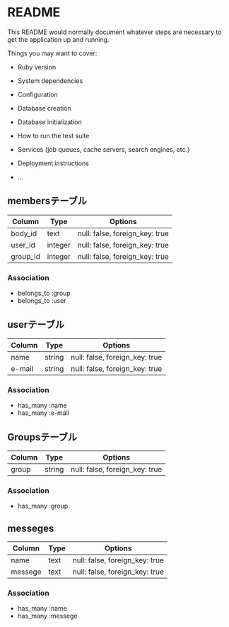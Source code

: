 # README

This README would normally document whatever steps are necessary to get the
application up and running.

Things you may want to cover:

* Ruby version

* System dependencies

* Configuration

* Database creation

* Database initialization

* How to run the test suite

* Services (job queues, cache servers, search engines, etc.)

* Deployment instructions

* ...

## membersテーブル
|Column|Type|Options|
|------|----|-------|
|body_id|text|null: false, foreign_key: true|
|user_id|integer|null: false, foreign_key: true|
|group_id|integer|null: false, foreign_key: true|
### Association
- belongs_to :group
- belongs_to :user

## userテーブル
|Column|Type|Options|
|------|----|-------|
|name|string|null: false, foreign_key: true|
|e-mail|string|null: false, foreign_key: true|
### Association
- has_many :name
- has_many :e-mail

## Groupsテーブル
|Column|Type|Options|
|------|----|-------|
|group|string|null: false, foreign_key: true|
### Association
- has_many :group

## messeges
|Column|Type|Options|
|------|----|-------|
|name|text|null: false, foreign_key: true|
|messege|text|null: false, foreign_key: true|
### Association
- has_many :name
- has_many :messege
